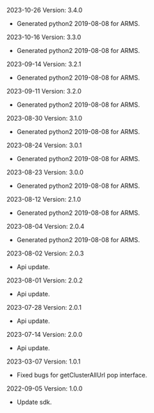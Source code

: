 2023-10-26 Version: 3.4.0
- Generated python2 2019-08-08 for ARMS.

2023-10-16 Version: 3.3.0
- Generated python2 2019-08-08 for ARMS.

2023-09-14 Version: 3.2.1
- Generated python2 2019-08-08 for ARMS.

2023-09-11 Version: 3.2.0
- Generated python2 2019-08-08 for ARMS.

2023-08-30 Version: 3.1.0
- Generated python2 2019-08-08 for ARMS.

2023-08-24 Version: 3.0.1
- Generated python2 2019-08-08 for ARMS.

2023-08-23 Version: 3.0.0
- Generated python2 2019-08-08 for ARMS.

2023-08-12 Version: 2.1.0
- Generated python2 2019-08-08 for ARMS.

2023-08-04 Version: 2.0.4
- Generated python2 2019-08-08 for ARMS.

2023-08-02 Version: 2.0.3
- Api update.

2023-08-01 Version: 2.0.2
- Api update.

2023-07-28 Version: 2.0.1
- Api update.

2023-07-14 Version: 2.0.0
- Api update.

2023-03-07 Version: 1.0.1
- Fixed bugs for getClusterAllUrl pop interface.

2022-09-05 Version: 1.0.0
- Update sdk.

